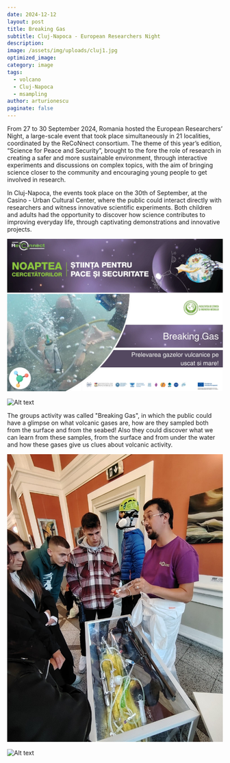 ```yaml
---
date: 2024-12-12
layout: post
title: Breaking Gas
subtitle: Cluj-Napoca - European Researchers Night 
description: 
image: /assets/img/uploads/cluj1.jpg
optimized_image:
category: image
tags:
  - volcano
  - Cluj-Napoca
  - msampling
author: arturionescu
paginate: false
---
```


From 27 to 30 September 2024, Romania hosted the European Researchers’ Night, a large-scale event that took place simultaneously in 21 localities, coordinated by the ReCoNnect consortium. The theme of this year’s edition, “Science for Peace and Security”, brought to the fore the role of research in creating a safer and more sustainable environment, through interactive experiments and discussions on complex topics, with the aim of bringing science closer to the community and encouraging young people to get involved in research.

In Cluj-Napoca, the events took place on the 30th of September, at the Casino - Urban Cultural Center, where the public could interact directly with researchers and witness innovative scientific experiments. Both children and adults had the opportunity to discover how science contributes to improving everyday life, through captivating demonstrations and innovative projects.

![Alt text](/assets/img/uploads/cluj1.jpg "Breaking Gas poster")

![Alt text](/assets/img/uploads/cluj2.jpg "The group during the activities")

The groups activity was called "Breaking Gas", in which the public could have a glimpse on what volcanic gases are, how are they sampled both from the surface and from the seabed! Also they could discover what we can learn from these samples, from the surface and from under the water and how these gases give us clues about volcanic activity. 

![Alt text](/assets/img/uploads/cluj3.jpg "Sampling of gases on the surface...")

![Alt text](/assets/img/uploads/cluj4.jpg "...and demonstarting how sampling is done under the water.")
